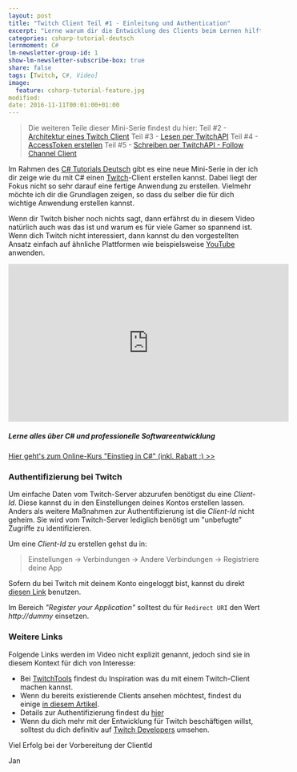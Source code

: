```yaml
---
layout: post
title: "Twitch Client Teil #1 - Einleitung und Authentication"
excerpt: "Lerne warum dir die Entwicklung des Clients beim Lernen hilft."
categories: csharp-tutorial-deutsch
lernmoment: C#
lm-newsletter-group-id: 1
show-lm-newsletter-subscribe-box: true
share: false
tags: [Twitch, C#, Video]
image:
  feature: csharp-tutorial-feature.jpg
modified:
date: 2016-11-11T00:01:00+01:00
---
```


> Die weiteren Teile dieser Mini-Serie findest du hier:
> Teil #2 - [Architektur eines Twitch Client](/csharp-tutorial-deutsch/twitch-client-architektur/)
> Teil #3 - [Lesen per TwitchAPI](/csharp-tutorial-deutsch/twitch-client-daten-lesen-per-api/)
> Teil #4 - [AccessToken erstellen](/csharp-tutorial-deutsch/twitch-client-access-token-erstellen/)
> Teil #5 - [Schreiben per TwitchAPI - Follow Channel Client](/csharp-tutorial-deutsch/twitch-client-daten-schreiben-per-api/)

Im Rahmen des [C# Tutorials Deutsch](https://www.youtube.com/playlist?list=PLP2TrPpx5VNkr-wmkjguVZAvN4T5EPJbF) gibt es eine neue Mini-Serie in der ich dir zeige wie du mit C# einen [Twitch](http://www.twitch.tv)-Client erstellen kannst. Dabei liegt der Fokus nicht so sehr darauf eine fertige Anwendung zu erstellen. Vielmehr möchte ich dir die Grundlagen zeigen, so dass du selber die für dich wichtige Anwendung erstellen kannst.

Wenn dir Twitch bisher noch nichts sagt, dann erfährst du in diesem Video natürlich auch was das ist und warum es für viele Gamer so spannend ist. Wenn dich Twitch nicht interessiert, dann kannst du den vorgestellten Ansatz einfach auf ähnliche Plattformen wie beispielsweise [YouTube](https://www.youtube.de) anwenden.

<iframe width="560" height="315" src="https://www.youtube-nocookie.com/embed/uDDTIuk476k" frameborder="0" allow="encrypted-media" allowfullscreen></iframe>

<div class="subscribe-notice">
<h5>Lerne alles über C# und professionelle Softwareentwicklung</h5>
<a markdown="0" href="https://www.udemy.com/course/einstieg-in-csharp-software-programmieren-wie-ein-profi/?couponCode=UCSK_N150_LM-ALL" class="notice-button">Hier geht's zum Online-Kurs "Einstieg in C#" (inkl. Rabatt ;) >></a>
</div>

### Authentifizierung bei Twitch

Um einfache Daten vom Twitch-Server abzurufen benötigst du eine *Client-Id*. Diese kannst du in den Einstellungen deines Kontos erstellen lassen. Anders als weitere Maßnahmen zur Authentifizierung ist die *Client-Id* nicht geheim. Sie wird vom Twitch-Server lediglich benötigt um "unbefugte" Zugriffe zu identifizieren.

Um eine *Client-Id* zu erstellen gehst du in:

> Einstellungen -> Verbindungen -> Andere Verbindungen -> Registriere deine App

Sofern du bei Twitch mit deinem Konto eingeloggt bist, kannst du direkt [diesen Link](https://www.twitch.tv/settings/connections) benutzen.

Im Bereich *"Register your Application"* solltest du für `Redirect URI` den Wert *http://dummy* einsetzen. 

### Weitere Links

Folgende Links werden im Video nicht explizit genannt, jedoch sind sie in diesem Kontext für dich von Interesse:

 - Bei [TwitchTools](https://www.twitchtools.com) findest du Inspiration was du mit einem Twitch-Client machen kannst.
 - Wenn du bereits existierende Clients ansehen möchtest, findest du einige [in diesem Artikel](http://liftgaming.com/2015/05/the-best-bots-tools-and-services-for-twitch-streaming/).
 - Details zur Authentifizierung findest du [hier](https://dev.twitch.tv/docs/authentication/)
 - Wenn du dich mehr mit der Entwicklung für Twitch beschäftigen willst, solltest du dich definitiv auf [Twitch Developers](https://dev.twitch.tv/docs/authentication/) umsehen.  

Viel Erfolg bei der Vorbereitung der ClientId

Jan
